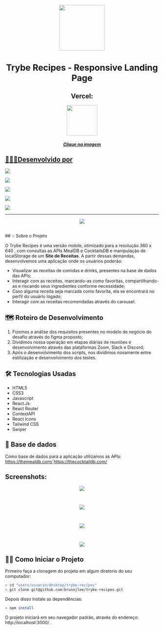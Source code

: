 <p align="center"><img width='150px' src='https://github.com/brunojlee/trybe-recipes/blob/main/src/images/readmeAnimation.gif' />
<h1 align="center"> Trybe Recipes - Responsive Landing Page </h1>
<h2 align="center">Vercel:</h2>
 
 <div align="center">
   <a href="https://brunojlee-trybe-recipes.vercel.app/" target="_blank">
    <img width='100px' src='https://github.com/brunojlee/trybe-recipes/blob/main/src/images/logo.svg' target="_blank" />
 </div>
 
<h5 align="center">Clique na imagem</h5>
  
## 👩🏾‍💻Desenvolvido por


<a href="https://www.linkedin.com/in/brunojlee/" target="_blank"><img src="https://img.shields.io/badge/-BrunoJLee-%230077B5?style=for-the-badge&logo=linkedin&logoColor=white" target="_blank"></a>

<a href="https://www.linkedin.com/in/eduardomuchak/" target="_blank"><img src="https://img.shields.io/badge/-Eduardo Muchak-%230077B5?style=for-the-badge&logo=linkedin&logoColor=white" target="_blank"></a>

<a href="https://www.linkedin.com/in/leonardo-begnossi-41580a127/" target="_blank"><img src="https://img.shields.io/badge/-Leonardo Begnossi-%230077B5?style=for-the-badge&logo=linkedin&logoColor=white" target="_blank"></a>

<a href="https://www.linkedin.com/in/leonardo-begnossi-41580a127/" target="_blank"><img src="https://img.shields.io/badge/-Leonardo Diman-%230077B5?style=for-the-badge&logo=linkedin&logoColor=white" target="_blank"></a>

<a href="https://www.linkedin.com/in/jordaorafaela/" target="_blank"><img src="https://img.shields.io/badge/-Rafaela Jordão-%230077B5?style=for-the-badge&logo=linkedin&logoColor=white" target="_blank"></a> 

---
<p align="center">
 <a href="https://brunojlee-trybe-recipes.vercel.app/" target="_blank">
  <img 
    src="./screenshots/mobile.gif"
  >
 </a>
</p>
</br>
## 💡 Sobre o Projeto

O Trybe Recipes é uma versão mobile, otimizado para a resolução 360 x 640 , com consultas as APIs MealDB e CocktailsDB e manipulação de localStorage de um **Site de Receitas**.
A partir dessas demandas, desenvolvemos uma aplicação onde os usuários poderão:

- Visualizar as receitas de comidas e drinks, presentes na base de dados das APIs;
- Interagir com as receitas, marcando-as como favoritas, compartilhando-as e riscando seus ingredientes conforme necessidade;
- Caso alguma receita seja marcada como favorita, ela se encontrará no perfil do usuário logado;
- Interagir com as receitas recomendadas através do carousel.

## 🗺 Roteiro de Desenvolvimento

1. Fizemos a análise dos requisitos presentes no modelo de negócio do desafio através do figma proposto;
2. Dividimos nossa operação em etapas diárias de reuniões e desenvolvimento através das plataformas Zoom, Slack e Discord;
3. Após o desenvolvimento dos scripts, nos dividimos novamente entre estilização e desenvolvimento dos testes.

## 🛠 Tecnologias Usadas

- HTML5
- CSS3
- Javascript
- React.Js
- React Router
- ContextAPI
- React Icons
- Tailwind CSS
- Swiper


## 🎲 Base de dados

Como base de dados para a aplicação utilizamos as APIs:
https://themealdb.com/
https://thecocktaildb.com/

## Screenshots:

<p align="center">
  <img 
    src="./screenshots/loginPage.png"
  >
</p>
</br>
<p align="center">
  <img 
    src="./screenshots/explorePage.png"
  >
</p>
</br>
<p align="center">
  <img 
    src="./screenshots/profilePage.png"
  >
</p>
</br>
<p align="center">
  <img 
    src="./screenshots/recipeDetailsPage.png"
  >
</p>

## 🧙‍♂️ Como Iniciar o Projeto

Primeiro faça a clonagem do projeto em algum diretorio do seu computador:

```bash
> cd "users/usuario/desktop/trybe-recipes"
> git clone git@github.com:brunojlee/trybe-recipes.git
```

Depois disso instale as dependências:

```bash
> npm install
```

O projeto iniciará em seu navegador padrão, através do endereço: http://localhost:3000/ .
